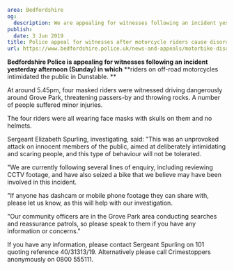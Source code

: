 ```yaml
area: Bedfordshire
og:
  description: We are appealing for witnesses following an incident yesterday afternoon (Sunday) in which riders on off-road motorcycles intimidated the public in Dunstable.
publish:
  date: 3 Jun 2019
title: Police appeal for witnesses after motorcycle riders cause disorder in Dunstable
url: https://www.bedfordshire.police.uk/news-and-appeals/motorbike-disorder-dunstable-jun19
```

**Bedfordshire Police is appealing for witnesses following an incident yesterday afternoon (Sunday) in which** **riders on off-road motorcycles intimidated the public in Dunstable. **

At around 5.45pm, four masked riders were witnessed driving dangerously around Grove Park, threatening passers-by and throwing rocks. A number of people suffered minor injuries.

The four riders were all wearing face masks with skulls on them and no helmets.

Sergeant Elizabeth Spurling, investigating, said: "This was an unprovoked attack on innocent members of the public, aimed at deliberately intimidating and scaring people, and this type of behaviour will not be tolerated.

"We are currently following several lines of enquiry, including reviewing CCTV footage, and have also seized a bike that we believe may have been involved in this incident.

"If anyone has dashcam or mobile phone footage they can share with, please let us know, as this will help with our investigation.

"Our community officers are in the Grove Park area conducting searches and reassurance patrols, so please speak to them if you have any information or concerns."

If you have any information, please contact Sergeant Spurling on 101 quoting reference 40/31313/19. Alternatively please call Crimestoppers anonymously on 0800 555111.
